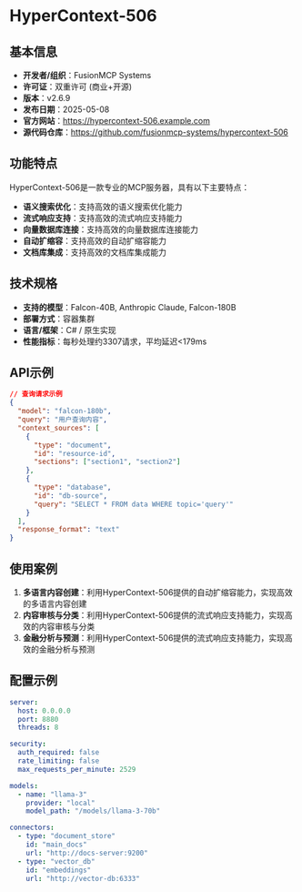 # HyperContext-506

## 基本信息

- **开发者/组织**：FusionMCP Systems
- **许可证**：双重许可 (商业+开源)
- **版本**：v2.6.9
- **发布日期**：2025-05-08
- **官方网站**：https://hypercontext-506.example.com
- **源代码仓库**：https://github.com/fusionmcp-systems/hypercontext-506

## 功能特点

HyperContext-506是一款专业的MCP服务器，具有以下主要特点：

- **语义搜索优化**：支持高效的语义搜索优化能力
- **流式响应支持**：支持高效的流式响应支持能力
- **向量数据库连接**：支持高效的向量数据库连接能力
- **自动扩缩容**：支持高效的自动扩缩容能力
- **文档库集成**：支持高效的文档库集成能力


## 技术规格

- **支持的模型**：Falcon-40B, Anthropic Claude, Falcon-180B
- **部署方式**：容器集群
- **语言/框架**：C# / 原生实现
- **性能指标**：每秒处理约3307请求，平均延迟<179ms

## API示例

```json
// 查询请求示例
{
  "model": "falcon-180b",
  "query": "用户查询内容",
  "context_sources": [
    {
      "type": "document",
      "id": "resource-id",
      "sections": ["section1", "section2"]
    },
    {
      "type": "database",
      "id": "db-source",
      "query": "SELECT * FROM data WHERE topic='query'"
    }
  ],
  "response_format": "text"
}
```

## 使用案例

1. **多语言内容创建**：利用HyperContext-506提供的自动扩缩容能力，实现高效的多语言内容创建
2. **内容审核与分类**：利用HyperContext-506提供的流式响应支持能力，实现高效的内容审核与分类
3. **金融分析与预测**：利用HyperContext-506提供的流式响应支持能力，实现高效的金融分析与预测


## 配置示例

```yaml
server:
  host: 0.0.0.0
  port: 8880
  threads: 8

security:
  auth_required: false
  rate_limiting: false
  max_requests_per_minute: 2529

models:
  - name: "llama-3"
    provider: "local"
    model_path: "/models/llama-3-70b"

connectors:
  - type: "document_store"
    id: "main_docs"
    url: "http://docs-server:9200"
  - type: "vector_db"
    id: "embeddings"
    url: "http://vector-db:6333"
```